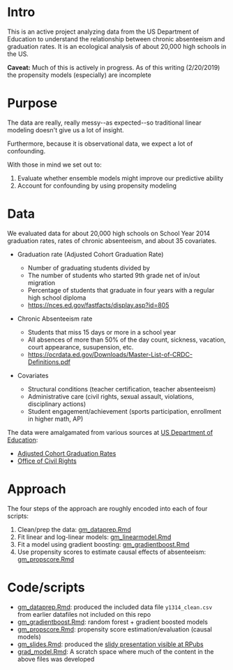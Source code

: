 # Intro

This is an active project analyzing data from the US Department of Education to understand the relationship between chronic absenteeism and graduation rates. It is an ecological analysis of about 20,000 high schools in the US.

**Caveat:** Much of this is actively in progress. As of this writing (2/20/2019) the propensity models (especially) are incomplete

# Purpose

The data are really, really messy--as expected--so traditional linear modeling doesn't give us a lot of insight. 

Furthermore, because it is observational data, we expect a lot of confounding.

With those in mind we set out to:

1. Evaluate whether ensemble models might improve our predictive ability
2. Account for confounding by using propensity modeling

# Data

We evaluated data for about 20,000 high schools on School Year 2014 graduation rates, rates of chronic absenteeism, and about 35 covariates.

- Graduation rate (Adjusted Cohort Graduation Rate)

  - Number of graduating students divided by
  - The number of students who started 9th grade net of in/out migration
  - Percentage of students that graduate in four years with a regular high school diploma
  - https://nces.ed.gov/fastfacts/display.asp?id=805
 
- Chronic Absenteeism rate
  - Students that miss 15 days or more in a school year
  - All absences of more than 50% of the day count, sickness, vacation, court appearance, susupension, etc.
  - https://ocrdata.ed.gov/Downloads/Master-List-of-CRDC-Definitions.pdf

- Covariates

  - Structural conditions (teacher certification, teacher absenteeism)
  - Administrative care (civil rights, sexual assault, violations, disciplinary actions)
  - Student engagement/achievement (sports participation, enrollment in higher math, AP)

The data were amalgamated from various sources at [US Department of Education](https://www2.ed.gov/about/inits/ed/edfacts/data-files/index.html):

- [Adjusted Cohort Graduation Rates](https://www2.ed.gov/about/inits/ed/edfacts/data-files/index.html#acgr)
- [Office of Civil Rights](https://ocrdata.ed.gov/)

# Approach

The four steps of the approach are roughly encoded into each of four scripts:

1. Clean/prep the data: [gm_dataprep.Rmd](https://github.com/townleym/absenteeism-grad/blob/master/gm_dataprep.Rmd)
2. Fit linear and log-linear models: [gm_linearmodel.Rmd](https://github.com/townleym/absenteeism-grad/blob/master/gm_linearmodel.Rmd)
3. Fit a model using gradient boosting: [gm_gradientboost.Rmd](https://github.com/townleym/absenteeism-grad/blob/master/gm_gradientboost.Rmd)
4. Use propensity scores to estimate causal effects of absenteeism: [gm_propscore.Rmd](https://github.com/townleym/absenteeism-grad/blob/master/gm_propscore.Rmd)

# Code/scripts

- [gm_dataprep.Rmd](https://github.com/townleym/absenteeism-grad/blob/master/gm_dataprep.Rmd): produced the included data file `y1314_clean.csv` from earlier datafiles not included on this repo
- [gm_gradientboost.Rmd](https://github.com/townleym/absenteeism-grad/blob/master/gm_gradientboost.Rmd): random forest + gradient boosted models
- [gm_propscore.Rmd](https://github.com/townleym/absenteeism-grad/blob/master/gm_propscore.Rmd): propensity score estimation/evaluation (causal models)
- [gm_slides.Rmd](https://github.com/townleym/absenteeism-grad/blob/master/gm_slides.Rmd): produced the [slidy presentation visible at RPubs](http://rpubs.com/mtown/468907)
- [grad_model.Rmd](https://github.com/townleym/absenteeism-grad/blob/master/grad_model.Rmd): A scratch space where much of the content in the above files was developed

